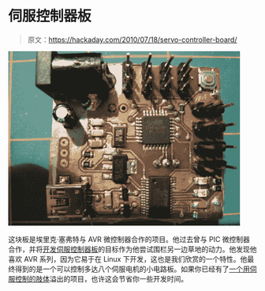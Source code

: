 # 伺服控制器板

> 原文：<https://hackaday.com/2010/07/18/servo-controller-board/>

![](img/02dec11e4438912619676e3fca388f45.png "servo-controller")

这块板是埃里克·塞弗特与 AVR 微控制器合作的项目。他过去曾与 PIC 微控制器合作，并将[开发伺服控制器板](http://seiferteric.com/?page_id=37)的目标作为他尝试围栏另一边草地的动力。他发现他喜欢 AVR 系列，因为它易于在 Linux 下开发，这也是我们欣赏的一个特性。他最终得到的是一个可以控制多达八个伺服电机的小电路板。如果你已经有了[一个用伺服控制的肢体](http://hackaday.com/2010/02/11/veteran-robot-features-eight-legs-and-beagleboard/)溢出的项目，也许这会节省你一些开发时间。